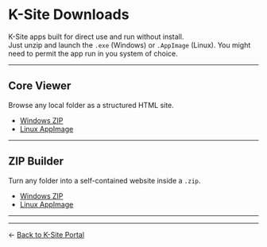 # K-Site Downloads

K-Site apps built for direct use and run without install.  
Just unzip and launch the `.exe` (Windows) or `.AppImage` (Linux). 
You might need to permit the app run in you system of choice.

---

## Core Viewer  
Browse any local folder as a structured HTML site.

- [Windows ZIP](KSite_CoreBuilder_Windows.zip)  
- [Linux AppImage](KSite_CoreBuilder_Linux.AppImage)

---

## ZIP Builder  
Turn any folder into a self-contained website inside a `.zip`.

- [Windows ZIP](KSite_ZipBuilder_Windows.zip)  
- [Linux AppImage](KSite_ZipBuilder_Linux.AppImage)

---

---

← [Back to K-Site Portal](../index.html)
